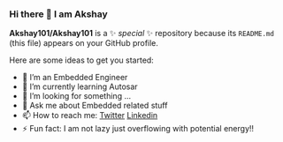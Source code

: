### Hi there 👋 I am Akshay 


**Akshay101/Akshay101** is a ✨ _special_ ✨ repository because its `README.md` (this file) appears on your GitHub profile.

Here are some ideas to get you started:

- 🔭 I’m an Embedded Engineer
- 🌱 I’m currently learning Autosar
- 🤔 I’m looking for something ...
- 💬 Ask me about Embedded related stuff 
- 📫 How to reach me: [Twitter](https://twitter.com/theAkshay4u) [Linkedin](https://www.linkedin.com/in/akshay-lakade/)
- ⚡ Fun fact: I am not lazy just overflowing with potential energy!!

  

